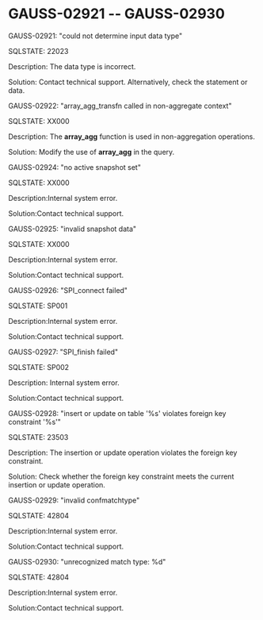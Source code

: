 # GAUSS-02921 -- GAUSS-02930<a name="EN-US_TOPIC_0302073555"></a>

GAUSS-02921: "could not determine input data type"

SQLSTATE: 22023

Description: The data type is incorrect.

Solution: Contact technical support. Alternatively, check the statement or data.

GAUSS-02922: "array\_agg\_transfn called in non-aggregate context"

SQLSTATE: XX000

Description: The  **array\_agg**  function is used in non-aggregation operations.

Solution: Modify the use of  **array\_agg**  in the query.

GAUSS-02924: "no active snapshot set"

SQLSTATE: XX000

Description:Internal system error.

Solution:Contact technical support.

GAUSS-02925: "invalid snapshot data"

SQLSTATE: XX000

Description:Internal system error.

Solution:Contact technical support.

GAUSS-02926: "SPI\_connect failed"

SQLSTATE: SP001

Description:Internal system error.

Solution:Contact technical support.

GAUSS-02927: "SPI\_finish failed"

SQLSTATE: SP002

Description: Internal system error.

Solution:Contact technical support.

GAUSS-02928: "insert or update on table '%s' violates foreign key constraint '%s'"

SQLSTATE: 23503

Description: The insertion or update operation violates the foreign key constraint.

Solution: Check whether the foreign key constraint meets the current insertion or update operation.

GAUSS-02929: "invalid confmatchtype"

SQLSTATE: 42804

Description:Internal system error.

Solution:Contact technical support.

GAUSS-02930: "unrecognized match type: %d"

SQLSTATE: 42804

Description:Internal system error.

Solution:Contact technical support.

